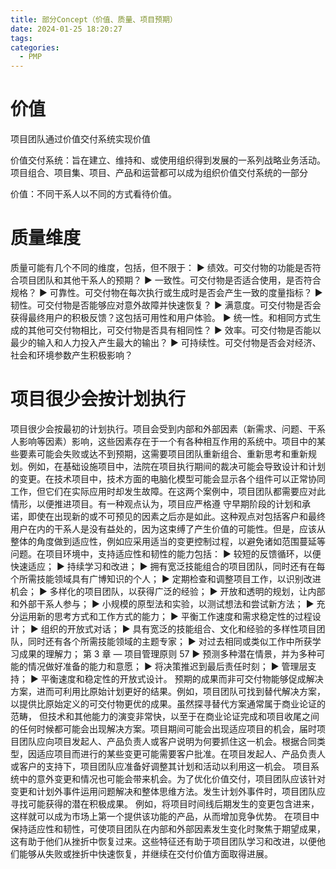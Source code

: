 ```yaml
---
title: 部分Concept（价值、质量、项目预期）
date: 2024-01-25 18:20:27
tags:
categories:
  - PMP
---
```


# 价值

项目团队通过价值交付系统实现价值

价值交付系统：旨在建立、维持和、或使用组织得到发展的一系列战略业务活动。项目组合、项目集、项目、产品和运营都可以成为组织价值交付系统的一部分

价值：不同干系人以不同的方式看待价值。

# 质量维度

质量可能有几个不同的维度，包括，但不限于：
▶ 绩效。可交付物的功能是否符合项目团队和其他干系人的预期？
▶ 一致性。可交付物是否适合使用，是否符合规格？
▶ 可靠性。可交付物在每次执行或生成时是否会产生一致的度量指标？
▶ 韧性。可交付物是否能够应对意外故障并快速恢复？
▶ 满意度。可交付物是否会获得最终用户的积极反馈？这包括可用性和用户体验。
▶ 统一性。和相同方式生成的其他可交付物相比，可交付物是否具有相同性？
▶ 效率。可交付物是否能以最少的输入和人力投入产生最大的输出？
▶ 可持续性。可交付物是否会对经济、社会和环境参数产生积极影响？


# 项目很少会按计划执行

项目很少会按最初的计划执行。项目会受到内部和外部因素（新需求、问题、干系人影响等因素）影响，这些因素存在于一个有各种相互作用的系统中。项目中的某些要素可能会失败或达不到预期，这需要项目团队重新组合、重新思考和重新规划。例如，在基础设施项目中，法院在项目执行期间的裁决可能会导致设计和计划的变更。在技术项目中，技术方面的电脑化模型可能会显示各个组件可以正常协同工作，但它们在实际应用时却发生故障。在这两个案例中，项目团队都需要应对此情形，以便推进项目。有一种观点认为，项目应严格遵
守早期阶段的计划和承诺，即使在出现新的或不可预见的因素之后亦是如此。这种观点对包括客户和最终用户在内的干系人是没有益处的，因为这束缚了产生价值的可能性。但是，应该从整体的角度做到适应性，例如应采用适当的变更控制过程，以避免诸如范围蔓延等问题。在项目环境中，支持适应性和韧性的能力包括：
▶ 较短的反馈循环，以便快速适应；
▶ 持续学习和改进；
▶ 拥有宽泛技能组合的项目团队，同时还有在每个所需技能领域具有广博知识的个人；
▶ 定期检查和调整项目工作，以识别改进机会；
▶ 多样化的项目团队，以获得广泛的经验；
▶ 开放和透明的规划，让内部和外部干系人参与；
▶ 小规模的原型法和实验，以测试想法和尝试新方法；
▶ 充分运用新的思考方式和工作方式的能力；
▶ 平衡工作速度和需求稳定性的过程设计；
▶ 组织的开放式对话；
▶ 具有宽泛的技能组合、文化和经验的多样性项目团队，同时还有各个所需技能领域的主题专家；
▶ 对过去相同或类似工作中所获学习成果的理解力；
第 3 章 — 项目管理原则 57
▶ 预测多种潜在情景，并为多种可能的情况做好准备的能力和意愿；
▶ 将决策推迟到最后责任时刻；
▶ 管理层支持；
▶ 平衡速度和稳定性的开放式设计。
预期的成果而非可交付物能够促成解决方案，进而可利用比原始计划更好的结果。例如，项目团队可找到替代解决方案，以提供比原始定义的可交付物更优的成果。虽然探寻替代方案通常属于商业论证的范畴，
但技术和其他能力的演变非常快，以至于在商业论证完成和项目收尾之间的任何时候都可能会出现解决方案。项目期间可能会出现适应项目的机会，届时项目团队应向项目发起人、产品负责人或客户说明为何要抓住这一机会。根据合同类型，因适应项目而进行的某些变更可能需要客户批准。在项目发起人、产品负责人或客户的支持下，项目团队应准备好调整其计划和活动以利用这一机会。
项目系统中的意外变更和情况也可能会带来机会。为了优化价值交付，项目团队应该针对变更和计划外事件运用问题解决和整体思维方法。发生计划外事件时，项目团队应寻找可能获得的潜在积极成果。
例如，将项目时间线后期发生的变更包含进来，这样就可以成为市场上第一个提供该功能的产品，从而增加竞争优势。
在项目中保持适应性和韧性，可使项目团队在内部和外部因素发生变化时聚焦于期望成果，这有助于他们从挫折中恢复过来。这些特征还有助于项目团队学习和改进，以便他们能够从失败或挫折中快速恢复，并继续在交付价值方面取得进展。

